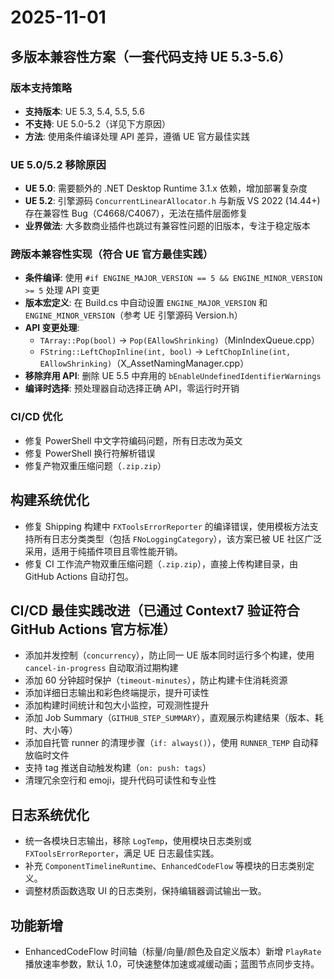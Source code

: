 # 2025-11-01

## 多版本兼容性方案（一套代码支持 UE 5.3-5.6）

### 版本支持策略
- **支持版本**: UE 5.3, 5.4, 5.5, 5.6
- **不支持**: UE 5.0-5.2（详见下方原因）
- **方法**: 使用条件编译处理 API 差异，遵循 UE 官方最佳实践

### UE 5.0/5.2 移除原因
- **UE 5.0**: 需要额外的 .NET Desktop Runtime 3.1.x 依赖，增加部署复杂度
- **UE 5.2**: 引擎源码 `ConcurrentLinearAllocator.h` 与新版 VS 2022 (14.44+) 存在兼容性 Bug（C4668/C4067），无法在插件层面修复
- **业界做法**: 大多数商业插件也跳过有兼容性问题的旧版本，专注于稳定版本

### 跨版本兼容性实现（符合 UE 官方最佳实践）
- **条件编译**: 使用 `#if ENGINE_MAJOR_VERSION == 5 && ENGINE_MINOR_VERSION >= 5` 处理 API 变更
- **版本宏定义**: 在 Build.cs 中自动设置 `ENGINE_MAJOR_VERSION` 和 `ENGINE_MINOR_VERSION`（参考 UE 引擎源码 Version.h）
- **API 变更处理**:
  - `TArray::Pop(bool)` → `Pop(EAllowShrinking)`（MinIndexQueue.cpp）
  - `FString::LeftChopInline(int, bool)` → `LeftChopInline(int, EAllowShrinking)`（X_AssetNamingManager.cpp）
- **移除弃用 API**: 删除 UE 5.5 中弃用的 `bEnableUndefinedIdentifierWarnings`
- **编译时选择**: 预处理器自动选择正确 API，零运行时开销

### CI/CD 优化
- 修复 PowerShell 中文字符编码问题，所有日志改为英文
- 修复 PowerShell 换行符解析错误
- 修复产物双重压缩问题（`.zip.zip`）

## 构建系统优化
- 修复 Shipping 构建中 `FXToolsErrorReporter` 的编译错误，使用模板方法支持所有日志分类类型（包括 `FNoLoggingCategory`），该方案已被 UE 社区广泛采用，适用于纯插件项目且零性能开销。
- 修复 CI 工作流产物双重压缩问题（`.zip.zip`），直接上传构建目录，由 GitHub Actions 自动打包。

## CI/CD 最佳实践改进（已通过 Context7 验证符合 GitHub Actions 官方标准）
- 添加并发控制（`concurrency`），防止同一 UE 版本同时运行多个构建，使用 `cancel-in-progress` 自动取消过期构建
- 添加 60 分钟超时保护（`timeout-minutes`），防止构建卡住消耗资源
- 添加详细日志输出和彩色终端提示，提升可读性
- 添加构建时间统计和包大小监控，可观测性提升
- 添加 Job Summary（`GITHUB_STEP_SUMMARY`），直观展示构建结果（版本、耗时、大小等）
- 添加自托管 runner 的清理步骤（`if: always()`），使用 `RUNNER_TEMP` 自动释放临时文件
- 支持 tag 推送自动触发构建（`on: push: tags`）
- 清理冗余空行和 emoji，提升代码可读性和专业性

## 日志系统优化
- 统一各模块日志输出，移除 `LogTemp`，使用模块日志类别或 `FXToolsErrorReporter`，满足 UE 日志最佳实践。
- 补充 `ComponentTimelineRuntime`、`EnhancedCodeFlow` 等模块的日志类别定义。
- 调整材质函数选取 UI 的日志类别，保持编辑器调试输出一致。

## 功能新增
- EnhancedCodeFlow 时间轴（标量/向量/颜色及自定义版本）新增 `PlayRate` 播放速率参数，默认 1.0，可快速整体加速或减缓动画；蓝图节点同步支持。
